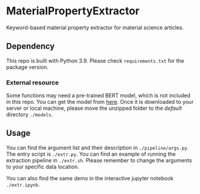 # MaterialPropertyExtractor
Keyword-based material property extractor for material science articles.

## Dependency

This repo is built with Python 3.9.
Please check `requirements.txt` for the package version.

### External resource

Some functions may need a pre-trained BERT model, which is not included in this repo.
You can get the model from [here](https://drive.google.com/file/d/1I_VqzmrzvcPG0wHCXljHAaIngZW64PL0/view?usp=share_link).
Once it is downloaded to your server or local machine, please move the unzipped folder to the *default* directory `./models`.

## Usage
You can find the argument list and their description in `./pipeline/args.py`.
The entry script is `./extr.py`.
You can find an example of running the extraction pipeline in `./extr.sh`.
Please remember to change the arguments to your specific data location.

You can also find the same demo in the interactive jupyter notebook `./extr.ipynb`.

